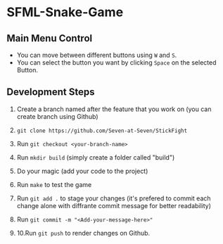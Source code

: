 # SFML-Snake-Game

## Main Menu Control

- You can move between different buttons using `W` and `S`.
- You can select the button you want by clicking `Space` on the selected Button.

## Development Steps
1. Create a branch named after the feature that you work on (you can create branch using Github)

2. `git clone https://github.com/Seven-at-Seven/StickFight`

4. Run `git checkout <your-branch-name>`

5. Run `mkdir build` (simply create a folder called "build")

6. Do your magic (add your code to the project)

7. Run `make` to test the game

8. Run `git add .` to stage your changes (it's prefered to commit each change alone with diffrante commit message for better readability)  

9. Run `git commit -m "<Add-your-message-here>"`

10. 10.Run `git push` to render changes on Github.
